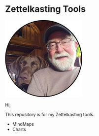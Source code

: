 # Zettelkasting Tools

![](image.png)  

Hi,   

This repository is for my Zettelkasting tools.  

- MindMaps 
- Charts